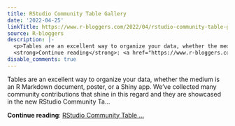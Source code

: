```yaml
---
title: RStudio Community Table Gallery
date: '2022-04-25'
linkTitle: https://www.r-bloggers.com/2022/04/rstudio-community-table-gallery/
source: R-bloggers
description: |-
  <p>Tables are an excellent way to organize your data, whether the medium is an R Markdown document, poster, or a Shiny app. We’ve collected many community contributions that shine in this regard and they are showcased in the new RStudio Community Ta...</p>
  <strong>Continue reading</strong>: <a href="https://www.r-bloggers.com/2022/04/rstudio-community-table-gallery/">RStudio Community Table ...
disable_comments: true
---
```

<p>Tables are an excellent way to organize your data, whether the medium is an R Markdown document, poster, or a Shiny app. We’ve collected many community contributions that shine in this regard and they are showcased in the new RStudio Community Ta...</p>
<strong>Continue reading</strong>: <a href="https://www.r-bloggers.com/2022/04/rstudio-community-table-gallery/">RStudio Community Table ...